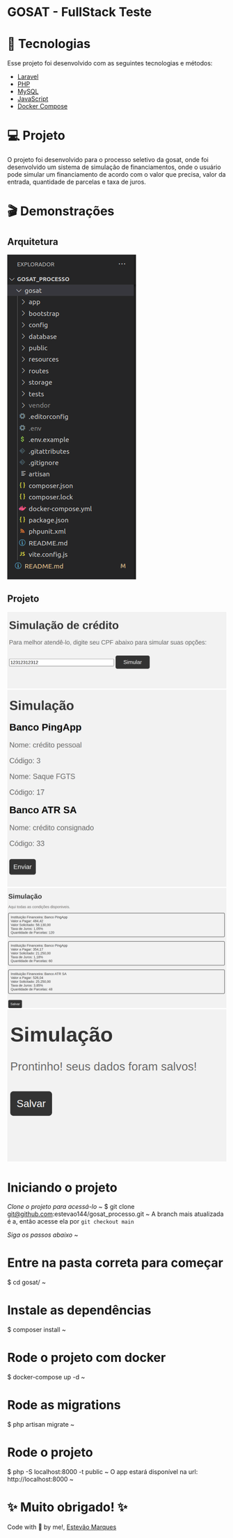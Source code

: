 # GOSAT - FullStack Teste

# 📁 Tecnologias #
Esse projeto foi desenvolvido com as seguintes tecnologias e métodos:

* <a href="https://laravel.com/">Laravel</a>
* <a href="https://www.php.net/docs.php">PHP</a>
* <a href="https://www.mysql.com/">MySQL</a>
* <a href="https://www.javascript.com/">JavaScript</a>
* <a href="https://www.docker.com/">Docker Compose</a>

# 💻 Projeto #
O projeto foi desenvolvido para o processo seletivo da gosat, onde foi desenvolvido um sistema de simulação de financiamentos, onde o usuário pode simular um financiamento de acordo com o valor que precisa, valor da entrada, quantidade de parcelas e taxa de juros. 


# 🎬 Demonstrações

## Arquitetura
<img src="./images/arquitetura.png" alt="Arquitetura do projeto" />

## Projeto
<img src="./images/home.png" alt="Home" />
<img src="./images/simulacao.png" alt="Simulação" />
<img src="./images/resultados_simulacao.png" alt="Simulação" />   
<img src="./images/simulacao_salva.png" alt="Simulação" />

# Iniciando o projeto #
*Clone o projeto para acessá-lo*
~
$ git clone git@github.com:estevao144/gosat_processo.git
~
A branch mais atualizada é a, então acesse ela por `git checkout main`

*Siga os passos abaixo*
~
# Entre na pasta correta para começar
$ cd gosat/
~
# Instale as dependências
$ composer install
~
# Rode o projeto com docker
$ docker-compose up -d
~
# Rode as migrations
$ php artisan migrate
~
# Rode o projeto
$ php -S localhost:8000 -t public
~
O app estará disponível na url: http://localhost:8000
~
# ✨ Muito obrigado! ✨ #
Code with 💙 by me!, [Estevão Marques](https://www.linkedin.com/in/estevaomarqueso/)
